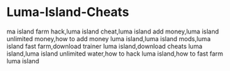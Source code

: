# Luma-Island-Cheats
ma island farm hack,luma island cheat,luma island add money,luma island unlimited money,how to add money luma island,luma island mods,luma island fast farm,download trainer luma island,download cheats luma island,luma island unlimited water,how to hack luma island,how to fast farm luma island
